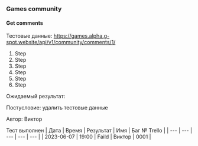 ### Games community
#### Get comments

Тестовые данные: https://games.alpha.g-spot.website/api/v1/community/comments/1/

1. Step
2. Step
3. Step
4. Step
5. Step
6. Step

Ожидаемый результат:

Постусловие: удалить тестовые данные

Автор: Виктор

Тест выполнен
| Дата | Время | Результат | Имя | Баг № Trello |
| --- | --- | --- | --- | --- |
| 2023-06-07 | 19:00 | Faild | Виктор | 0001 | 
